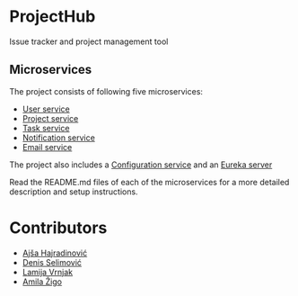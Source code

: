 # ProjectHub

Issue tracker and project management tool

## Microservices
The project consists of following five microservices:
- [User service](/user-service)
- [Project service](/project-service)
- [Task service](/task-service)
- [Notification service](/notification-service)
- [Email service](/email-service)

The project also includes a [Configuration service](/configuration-service) and an [Eureka server](/eureka-server)

Read the README.md files of each of the microservices for a more detailed description and setup instructions.

# Contributors
- [Ajša Hajradinović](https://github.com/ahajradino1)
- [Denis Selimović](https://github.com/dselimovic1)
- [Lamija Vrnjak](https://github.com/lvrnjak1)
- [Amila Žigo](https://github.com/azigo12)
